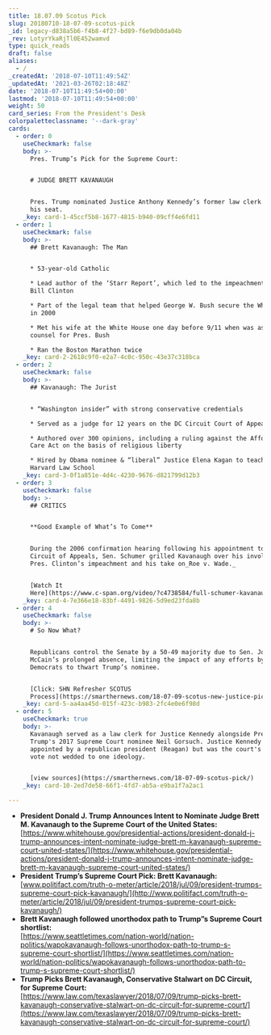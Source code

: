 ```yaml
---
title: 18.07.09 Scotus Pick
slug: 20180710-18-07-09-scotus-pick
_id: legacy-d838a5b6-f4b8-4f27-bd89-f6e9db0da04b
_rev: LotyrYkaRjTl0E452wamvd
type: quick_reads
draft: false
aliases:
  - /
_createdAt: '2018-07-10T11:49:54Z'
_updatedAt: '2021-03-26T02:18:48Z'
date: '2018-07-10T11:49:54+00:00'
lastmod: '2018-07-10T11:49:54+00:00'
weight: 50
card_series: From the President's Desk
colorpaletteclassname: '--dark-gray'
cards:
  - order: 0
    useCheckmark: false
    body: >-
      Pres. Trump’s Pick for the Supreme Court:


      # JUDGE BRETT KAVANAUGH


      Pres. Trump nominated Justice Anthony Kennedy’s former law clerk to fill
      his seat.
    _key: card-1-45ccf5b8-1677-4815-b940-09cff4e6fd11
  - order: 1
    useCheckmark: false
    body: >-
      ## Brett Kavanaugh: The Man


      * 53-year-old Catholic

      * Lead author of the ‘Starr Report’, which led to the impeachment of Pres.
      Bill Clinton

      * Part of the legal team that helped George W. Bush secure the White House
      in 2000

      * Met his wife at the White House one day before 9/11 when was associateA
      counsel for Pres. Bush

      * Ran the Boston Marathon twice
    _key: card-2-2618c9f0-e2a7-4c0c-950c-43e37c318bca
  - order: 2
    useCheckmark: false
    body: >-
      ## Kavanaugh: The Jurist


      * “Washington insider” with strong conservative credentials

      * Served as a judge for 12 years on the DC Circuit Court of Appeals

      * Authored over 300 opinions, including a ruling against the Affordable
      Care Act on the basis of religious liberty

      * Hired by Obama nominee & “liberal” Justice Elena Kagan to teach at
      Harvard Law School
    _key: card-3-0f1a851e-4d4c-4230-9676-d821799d12b3
  - order: 3
    useCheckmark: false
    body: >-
      ## CRITICS


      **Good Example of What’s To Come**


      During the 2006 confirmation hearing following his appointment to the D.C.
      Circuit of Appeals, Sen. Schumer grilled Kavanaugh over his involvement in
      Pres. Clinton’s impeachment and his take on_Roe v. Wade._


      [Watch It
      Here](https://www.c-span.org/video/?c4738584/full-schumer-kavanaugh)
    _key: card-4-7e366e18-83bf-4491-9826-5d9ed23fda8b
  - order: 4
    useCheckmark: false
    body: >-
      # So Now What?


      Republicans control the Senate by a 50-49 majority due to Sen. John
      McCain’s prolonged absence, limiting the impact of any efforts by the
      Democrats to thwart Trump’s nominee.


      [Click: SHN Refresher SCOTUS
      Process](https://smarthernews.com/18-07-09-scotus-new-justice-pick/)
    _key: card-5-aa4aa45d-015f-423c-b983-2fc4e0e6f98d
  - order: 5
    useCheckmark: true
    body: >-
      Kavanaugh served as a law clerk for Justice Kennedy alongside Pres.
      Trump's 2017 Supreme Court nominee Neil Gorsuch. Justice Kennedy was
      appointed by a republican president (Reagan) but was the court's "swing"
      vote not wedded to one ideology.


      [view sources](https://smarthernews.com/18-07-09-scotus-pick/)
    _key: card-10-2ed7de58-66f1-4fd7-ab5a-e9ba1f7a2ac1

---
```

* **President Donald J. Trump Announces Intent to Nominate Judge Brett M. Kavanaugh to the Supreme Court of the United States:** [https://www.whitehouse.gov/presidential-actions/president-donald-j-trump-announces-intent-nominate-judge-brett-m-kavanaugh-supreme-court-united-states/](https://www.whitehouse.gov/presidential-actions/president-donald-j-trump-announces-intent-nominate-judge-brett-m-kavanaugh-supreme-court-united-states/)
* **President Trump’s Supreme Court Pick: Brett Kavanaugh:**  
[www.politifact.com/truth-o-meter/article/2018/jul/09/president-trumps-supreme-court-pick-kavanaugh/](http://www.politifact.com/truth-o-meter/article/2018/jul/09/president-trumps-supreme-court-pick-kavanaugh/)
* **Brett Kavanaugh followed unorthodox path to Trump”s Supreme Court shortlist:**  
[https://www.seattletimes.com/nation-world/nation-politics/wapokavanaugh-follows-unorthodox-path-to-trump-s-supreme-court-shortlist/](https://www.seattletimes.com/nation-world/nation-politics/wapokavanaugh-follows-unorthodox-path-to-trump-s-supreme-court-shortlist/)
* **Trump Picks Brett Kavanaugh, Conservative Stalwart on DC Circuit, for Supreme Court:**  
[https://www.law.com/texaslawyer/2018/07/09/trump-picks-brett-kavanaugh-conservative-stalwart-on-dc-circuit-for-supreme-court/](https://www.law.com/texaslawyer/2018/07/09/trump-picks-brett-kavanaugh-conservative-stalwart-on-dc-circuit-for-supreme-court/)